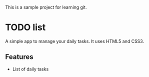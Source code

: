This is a sample project for learning git.

# TODO list
A simple app to manage your daily tasks.
It uses HTML5 and CSS3.
## Features
* List of daily tasks